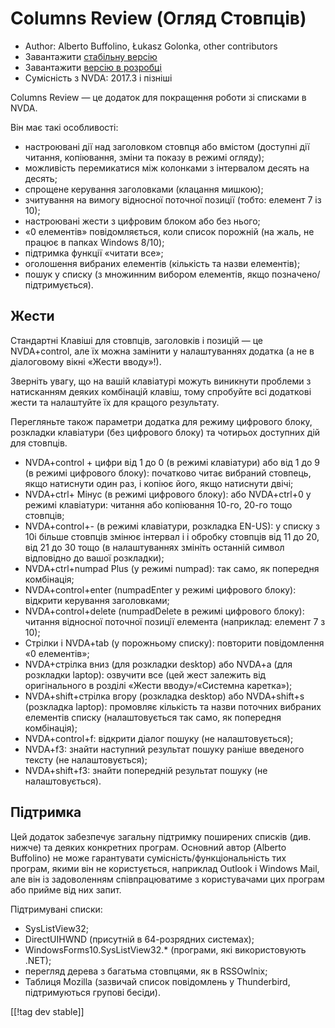 # Columns Review (Огляд Стовпців) #

* Author: Alberto Buffolino, Łukasz Golonka, other contributors
* Завантажити [стабільну версію][stable]
* Завантажити [версію в розробці][dev]
* Сумісність з NVDA: 2017.3 і пізніші

Columns Review — це додаток для покращення роботи зі списками в NVDA.

Він має такі особливості:

* настроювані дії над заголовком стовпця або вмістом (доступні дії читання,
  копіювання, зміни та показу в режимі огляду);
* можливість перемикатися між колонками з інтервалом десять на десять;
* спрощене керування заголовками (клацання мишкою);
* зчитування на вимогу відносної поточної позиції  (тобто: елемент 7 із 10);
* настроювані жести з цифровим блоком або без нього;
* «0 елементів» повідомляється, коли список порожній (на жаль, не працює в
  папках Windows 8/10);
* підтримка функції «читати все»;
* оголошення  вибраних елементів (кількість та назви елементів);
* пошук у списку (з множинним вибором елементів, якщо
  позначено/підтримується).

## Жести

Стандартні Клавіші для стовпців, заголовків і позицій — це NVDA+control, але
їх можна замінити у налаштуваннях додатка (а не в діалоговому вікні «Жести
вводу»!).

Зверніть увагу, що на вашій клавіатурі можуть виникнути проблеми з
натисканням деяких комбінацій клавіш, тому спробуйте всі додаткові жести та
налаштуйте їх для кращого результату.

Перегляньте також параметри додатка для режиму цифрового блоку, розкладки
клавіатури (без цифрового блоку) та чотирьох доступних дій для стовпців.

* NVDA+control + цифри від 1 до 0 (в режимі клавіатури) або від 1 до 9 (в
  режимі цифрового блоку): початково читає вибраний стовпець, якщо натиснути
  один раз, і копіює його, якщо натиснути двічі;
* NVDA+ctrl+ Мінус (в режимі цифрового блоку): або NVDA+ctrl+0 у режимі
  клавіатури: читання або копіювання 10-го, 20-го тощо стовпців;
* NVDA+control+- (в режимі клавіатури, розкладка EN-US): у списку з 10і
  більше стовпців змінює інтервал і і обробку стовпців від 11 до 20, від 21
  до 30 тощо (в налаштуваннях змініть останній символ відповідно до вашої
  розкладки);
* NVDA+ctrl+numpad Plus (у режимі numpad): так само, як попередня
  комбінація;
* NVDA+control+enter (numpadEnter у режимі цифрового блоку): відкрити
  керування заголовками;
* NVDA+control+delete (numpadDelete в режимі цифрового блоку): читання
  відносної поточної позиції елемента (наприклад: елемент 7 з 10);
* Стрілки і  NVDA+tab (у порожньому списку): повторити повідомлення «0
  елементів»;
* NVDA+стрілка вниз (для розкладки desktop) або NVDA+a (для розкладки
  laptop): озвучити все (цей жест залежить від оригінального в розділі
  «Жести вводу»/«Системна каретка»);
* NVDA+shift+стрілка вгору (розкладка desktop) або NVDA+shift+s (розкладка
  laptop): промовляє кількість та назви поточних вибраних елементів списку
  (налаштовується так само, як попередня комбінація);
* NVDA+control+f: відкрити діалог пошуку (не налаштовується);
* NVDA+f3: знайти наступний результат пошуку раніше введеного тексту (не
  налаштовується);
* NVDA+shift+f3: знайти попередній результат пошуку (не налаштовується).

## Підтримка

Цей додаток забезпечує загальну підтримку поширених списків (див. нижче) та
деяких конкретних програм. Основний автор (Alberto Buffolino) не може
гарантувати сумісність/функціональність тих програм, якими він не
користується, наприклад Outlook і Windows Mail, але він із задоволенням
співпрацюватиме з користувачами цих програм або прийме від них запит.

Підтримувані списки:

* SysListView32;
* DirectUIHWND (присутній в 64-розрядних системах);
* WindowsForms10.SysListView32.* (програми, які використовують .NET);
* перегляд дерева з багатьма стовпцями, як в RSSOwlnix;
* Таблиця Mozilla (зазвичай список повідомлень у Thunderbird, підтримуються
  групові бесіди).


[[!tag dev stable]]


[stable]: https://www.nvaccess.org/addonStore/legacy?file=columnsReview

[dev]: https://www.nvaccess.org/addonStore/legacy?file=columnsReview-dev
